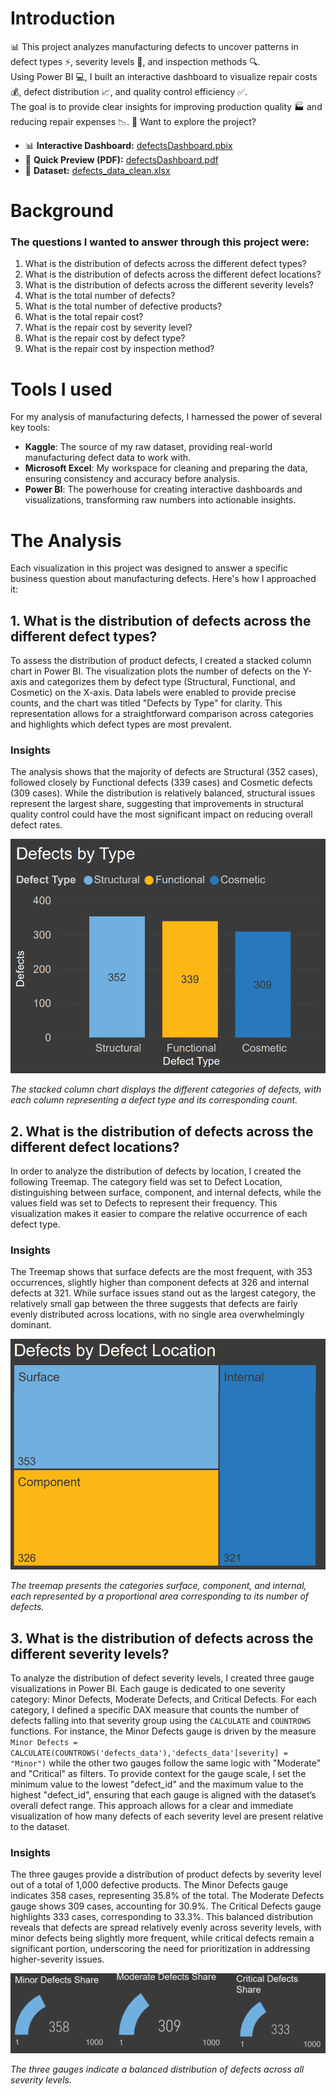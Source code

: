 # Introduction
📊 This project analyzes manufacturing defects to uncover patterns in defect types ⚡, severity levels 🚦, and inspection methods 🔍.  
Using Power BI 💻, I built an interactive dashboard to visualize repair costs 💰, defect distribution 📈, and quality control efficiency ✅.  
The goal is to provide clear insights for improving production quality 🏭 and reducing repair expenses 📉.
🔗 Want to explore the project?  
- 📊 **Interactive Dashboard:** [defectsDashboard.pbix](defectsDashboard.pbix)  
- 📄 **Quick Preview (PDF):** [defectsDashboard.pdf](defectsDashboard.pdf)  
- 📑 **Dataset:** [defects_data_clean.xlsx](defects_data_clean.xlsx)  
# Background
### The questions I wanted to answer through this project were:
1. What is the distribution of defects across the different defect types?
2. What is the distribution of defects across the different defect locations?
3. What is the distribution of defects across the different severity levels?
4. What is the total number of defects?
5. What is the total number of defective products?
6. What is the total repair cost?
7. What is the repair cost by severity level?
8. What is the repair cost by defect type?
9. What is the repair cost by inspection method?
# Tools I used
For my analysis of manufacturing defects, I harnessed the power of several key tools:
- **Kaggle**: The source of my raw dataset, providing real-world manufacturing defect data to work with.
- **Microsoft Excel**: My workspace for cleaning and preparing the data, ensuring consistency and accuracy before analysis.
- **Power BI**: The powerhouse for creating interactive dashboards and visualizations, transforming raw numbers into actionable insights.
# The Analysis
Each visualization in this project was designed to answer a specific business question about manufacturing defects. Here's how I approached it:
## 1. What is the distribution of defects across the different defect types?
To assess the distribution of product defects, I created a stacked column chart in Power BI. The visualization plots the number of defects on the Y-axis and categorizes them by defect type (Structural, Functional, and Cosmetic) on the X-axis. Data labels were enabled to provide precise counts, and the chart was titled "Defects by Type" for clarity. This representation allows for a straightforward comparison across categories and highlights which defect types are most prevalent.
### Insights
The analysis shows that the majority of defects are Structural (352 cases), followed closely by Functional defects (339 cases) and Cosmetic defects (309 cases). While the distribution is relatively balanced, structural issues represent the largest share, suggesting that improvements in structural quality control could have the most significant impact on reducing overall defect rates.

![Stacked Column Chart](/visual2.png)

*The stacked column chart displays the different categories of defects, with each column representing a defect type and its corresponding count.*

## 2. What is the distribution of defects across the different defect locations?
In order to analyze the distribution of defects by location, I created the following Treemap. The category field was set to Defect Location, distinguishing between surface, component, and internal defects, while the values field was set to Defects to represent their frequency. This visualization makes it easier to compare the relative occurrence of each defect type.
### Insights
The Treemap shows that surface defects are the most frequent, with 353 occurrences, slightly higher than component defects at 326 and internal defects at 321. While surface issues stand out as the largest category, the relatively small gap between the three suggests that defects are fairly evenly distributed across locations, with no single area overwhelmingly dominant.

![Treemap](Treemap.png)

*The treemap presents the categories surface, component, and internal, each represented by a proportional area corresponding to its number of defects.*

## 3. What is the distribution of defects across the different severity levels?
To analyze the distribution of defect severity levels, I created three gauge visualizations in Power BI. Each gauge is dedicated to one severity category: Minor Defects, Moderate Defects, and Critical Defects. For each category, I defined a specific DAX measure that counts the number of defects falling into that severity group using the `CALCULATE` and `COUNTROWS` functions. For instance, the Minor Defects gauge is driven by the measure `Minor Defects = CALCULATE(COUNTROWS('defects_data'),'defects_data'[severity] = "Minor")` while the other two gauges follow the same logic with "Moderate" and "Critical" as filters. To provide context for the gauge scale, I set the minimum value to the lowest "defect_id" and the maximum value to the highest "defect_id", ensuring that each gauge is aligned with the dataset’s overall defect range. This approach allows for a clear and immediate visualization of how many defects of each severity level are present relative to the dataset.

### Insights
The three gauges provide a distribution of product defects by severity level out of a total of 1,000 defective products. The Minor Defects gauge indicates 358 cases, representing 35.8% of the total. The Moderate Defects gauge shows 309 cases, accounting for 30.9%. The Critical Defects gauge highlights 333 cases, corresponding to 33.3%. This balanced distribution reveals that defects are spread relatively evenly across severity levels, with minor defects being slightly more frequent, while critical defects remain a significant portion, underscoring the need for prioritization in addressing higher-severity issues.

![Gauge](Gauge2.png)

*The three gauges indicate a balanced distribution of defects across all severity levels.*
